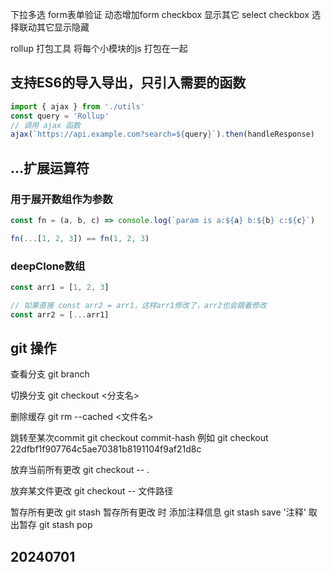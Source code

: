 下拉多选
form表单验证 动态增加form
checkbox 显示其它
select checkbox 选择联动其它显示隐藏

rollup 打包工具 将每个小模块的js 打包在一起

## 支持ES6的导入导出，只引入需要的函数

```js
import { ajax } from './utils'
const query = 'Rollup'
// 调用 ajax 函数
ajax(`https://api.example.com?search=${query}`).then(handleResponse)
```

## ...扩展运算符

### 用于展开数组作为参数

```js
const fn = (a, b, c) => console.log(`param is a:${a} b:${b} c:${c}`)

fn(...[1, 2, 3]) == fn(1, 2, 3)
```

### deepClone数组

```js
const arr1 = [1, 2, 3]

// 如果直接 const arr2 = arr1，这样arr1修改了，arr2也会跟着修改
const arr2 = [...arr1]
```

## git 操作

查看分支
git branch

切换分支
git checkout <分支名>

删除缓存
git rm --cached <文件名>

跳转至某次commit
git checkout commit-hash
例如 git checkout 22dfbf1f907764c5ae70381b8191104f9af21d8c

放弃当前所有更改
git checkout -- .

放弃某文件更改
git checkout -- 文件路径

暂存所有更改
git stash
暂存所有更改 时 添加注释信息
git stash save '注释'
取出暂存
git stash pop

## 20240701
